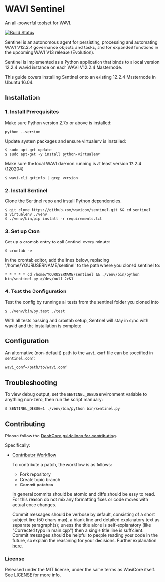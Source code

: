 # WAVI Sentinel

An all-powerful toolset for WAVI.

[![Build Status](https://travis-ci.org/dashpay/sentinel.svg?branch=master)](https://travis-ci.org/dashpay/sentinel)

Sentinel is an autonomous agent for persisting, processing and automating WAVI V12.2.4 governance objects and tasks, and for expanded functions in the upcoming WAVI V13 release (Evolution).

Sentinel is implemented as a Python application that binds to a local version 12.2.4 wavid instance on each WAVI V12.2.4 Masternode.

This guide covers installing Sentinel onto an existing 12.2.4 Masternode in Ubuntu 16.04.

## Installation

### 1. Install Prerequisites

Make sure Python version 2.7.x or above is installed:

    python --version

Update system packages and ensure virtualenv is installed:

    $ sudo apt-get update
    $ sudo apt-get -y install python-virtualenv

Make sure the local WAVI daemon running is at least version 12.2.4 (120204)

    $ wavi-cli getinfo | grep version

### 2. Install Sentinel

Clone the Sentinel repo and install Python dependencies.

    $ git clone https://github.com/wavicom/sentinel.git && cd sentinel
    $ virtualenv ./venv
    $ ./venv/bin/pip install -r requirements.txt

### 3. Set up Cron

Set up a crontab entry to call Sentinel every minute:

    $ crontab -e

In the crontab editor, add the lines below, replacing '/home/YOURUSERNAME/sentinel' to the path where you cloned sentinel to:

    * * * * * cd /home/YOURUSERNAME/sentinel && ./venv/bin/python bin/sentinel.py >/dev/null 2>&1

### 4. Test the Configuration

Test the config by runnings all tests from the sentinel folder you cloned into

    $ ./venv/bin/py.test ./test

With all tests passing and crontab setup, Sentinel will stay in sync with wavid and the installation is complete

## Configuration

An alternative (non-default) path to the `wavi.conf` file can be specified in `sentinel.conf`:

    wavi_conf=/path/to/wavi.conf

## Troubleshooting

To view debug output, set the `SENTINEL_DEBUG` environment variable to anything non-zero, then run the script manually:

    $ SENTINEL_DEBUG=1 ./venv/bin/python bin/sentinel.py

## Contributing

Please follow the [DashCore guidelines for contributing](https://github.com/dashpay/dash/blob/v0.12.1.x/CONTRIBUTING.md).

Specifically:

* [Contributor Workflow](https://github.com/dashpay/dash/blob/v0.12.1.x/CONTRIBUTING.md#contributor-workflow)

    To contribute a patch, the workflow is as follows:

    * Fork repository
    * Create topic branch
    * Commit patches

    In general commits should be atomic and diffs should be easy to read. For this reason do not mix any formatting fixes or code moves with actual code changes.

    Commit messages should be verbose by default, consisting of a short subject line (50 chars max), a blank line and detailed explanatory text as separate paragraph(s); unless the title alone is self-explanatory (like "Corrected typo in main.cpp") then a single title line is sufficient. Commit messages should be helpful to people reading your code in the future, so explain the reasoning for your decisions. Further explanation [here](http://chris.beams.io/posts/git-commit/).

### License

Released under the MIT license, under the same terms as WaviCore itself. See [LICENSE](LICENSE) for more info.
